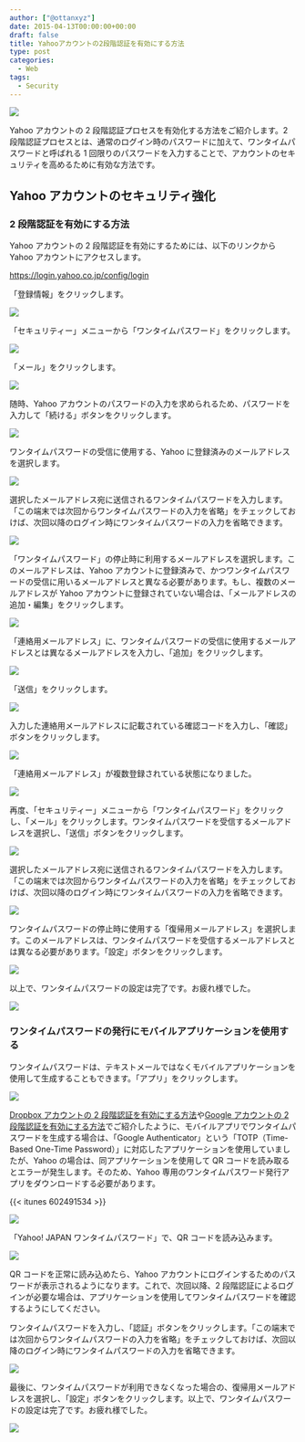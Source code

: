 ```yaml
---
author: ["@ottanxyz"]
date: 2015-04-13T00:00:00+00:00
draft: false
title: Yahooアカウントの2段階認証を有効にする方法
type: post
categories:
  - Web
tags:
  - Security
---
```


![](150408-5524f0a080cb1.png)

Yahoo アカウントの 2 段階認証プロセスを有効化する方法をご紹介します。2 段階認証プロセスとは、通常のログイン時のパスワードに加えて、ワンタイムパスワードと呼ばれる 1 回限りのパスワードを入力することで、アカウントのセキュリティを高めるために有効な方法です。

## Yahoo アカウントのセキュリティ強化

### 2 段階認証を有効にする方法

Yahoo アカウントの 2 段階認証を有効にするためには、以下のリンクから Yahoo アカウントにアクセスします。

https://login.yahoo.co.jp/config/login

「登録情報」をクリックします。

![](150408-5524f0a29f134.png)

「セキュリティー」メニューから「ワンタイムパスワード」をクリックします。

![](150408-5524f0a4b6462.png)

「メール」をクリックします。

![](150408-5524f0a62503a.png)

随時、Yahoo アカウントのパスワードの入力を求められるため、パスワードを入力して「続ける」ボタンをクリックします。

![](150408-5524f0a864fc6.png)

ワンタイムパスワードの受信に使用する、Yahoo に登録済みのメールアドレスを選択します。

![](150410-5527a372aa5bd.png)

選択したメールアドレス宛に送信されるワンタイムパスワードを入力します。「この端末では次回からワンタイムパスワードの入力を省略」をチェックしておけば、次回以降のログイン時にワンタイムパスワードの入力を省略できます。

![](150410-5527a374892b6.png)

「ワンタイムパスワード」の停止時に利用するメールアドレスを選択します。このメールアドレスは、Yahoo アカウントに登録済みで、かつワンタイムパスワードの受信に用いるメールアドレスと異なる必要があります。もし、複数のメールアドレスが Yahoo アカウントに登録されていない場合は、「メールアドレスの追加・編集」をクリックします。

![](150410-5527a3765c7ce.png)

「連絡用メールアドレス」に、ワンタイムパスワードの受信に使用するメールアドレスとは異なるメールアドレスを入力し、「追加」をクリックします。

![](150410-5527a37834b2f.png)

「送信」をクリックします。

![](150410-5527a379bbb73.png)

入力した連絡用メールアドレスに記載されている確認コードを入力し、「確認」ボタンをクリックします。

![](150410-5527a37b78950.png)

「連絡用メールアドレス」が複数登録されている状態になりました。

![](150410-5527a37d74316.png)

再度、「セキュリティー」メニューから「ワンタイムパスワード」をクリックし、「メール」をクリックします。ワンタイムパスワードを受信するメールアドレスを選択し、「送信」ボタンをクリックします。

![](150410-5527a37f47471.png)

選択したメールアドレス宛に送信されるワンタイムパスワードを入力します。「この端末では次回からワンタイムパスワードの入力を省略」をチェックしておけば、次回以降のログイン時にワンタイムパスワードの入力を省略できます。

![](150410-5527a38120b58.png)

ワンタイムパスワードの停止時に使用する「復帰用メールアドレス」を選択します。このメールアドレスは、ワンタイムパスワードを受信するメールアドレスとは異なる必要があります。「設定」ボタンをクリックします。

![](150410-5527a3830d6d6.png)

以上で、ワンタイムパスワードの設定は完了です。お疲れ様でした。

![](150410-5527a384c600e.png)

### ワンタイムパスワードの発行にモバイルアプリケーションを使用する

ワンタイムパスワードは、テキストメールではなくモバイルアプリケーションを使用して生成することもできます。「アプリ」をクリックします。

![](150408-5524f0a62503a.png)

[Dropbox アカウントの 2 段階認証を有効にする方法](/posts/2015/04/dropbox-two-step-authentication-929/)や[Google アカウントの 2 段階認証を有効にする方法](/posts/2015/04/google-two-step-authentication-890/)でご紹介したように、モバイルアプリでワンタイムパスワードを生成する場合は、「Google Authenticator」という「TOTP（Time-Based One-Time Password）」に対応したアプリケーションを使用していましたが、Yahoo の場合は、同アプリケーションを使用して QR コードを読み取るとエラーが発生します。そのため、Yahoo 専用のワンタイムパスワード発行アプリをダウンロードする必要があります。

{{< itunes 602491534 >}}

![](150410-5527a8aee14ba.png)

「Yahoo! JAPAN ワンタイムパスワード」で、QR コードを読み込みます。

![](150410-5527a8b08bd9f.png)

QR コードを正常に読み込めたら、Yahoo アカウントにログインするためのパスワードが表示されるようになります。これで、次回以降、2 段階認証によるログインが必要な場合は、アプリケーションを使用してワンタイムパスワードを確認するようにしてください。

ワンタイムパスワードを入力し、「認証」ボタンをクリックします。「この端末では次回からワンタイムパスワードの入力を省略」をチェックしておけば、次回以降のログイン時にワンタイムパスワードの入力を省略できます。

![](150410-5527a8b2381d6.png)

最後に、ワンタイムパスワードが利用できなくなった場合の、復帰用メールアドレスを選択し、「設定」ボタンをクリックします。以上で、ワンタイムパスワードの設定は完了です。お疲れ様でした。

![](150410-5527a8b3e5374.png)

